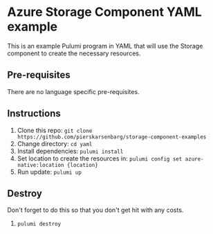 # Azure Storage Component YAML example

This is an example Pulumi program in YAML that will use the Storage component to create the necessary resources.

## Pre-requisites

There are no language specific pre-requisites.

## Instructions

1. Clone this repo: `git clone https://github.com/pierskarsenbarg/storage-component-examples`
1. Change directory: `cd yaml`
1. Install dependencies: `pulumi install`
1. Set location to create the resources in: `pulumi config set azure-native:location {location}`
1. Run update: `pulumi up`

## Destroy

Don't forget to do this so that you don't get hit with any costs.

1. `pulumi destroy`
